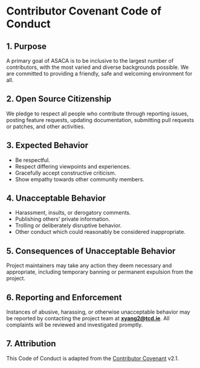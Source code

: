 # Contributor Covenant Code of Conduct

## 1. Purpose
A primary goal of ASACA is to be inclusive to the largest number of
contributors, with the most varied and diverse backgrounds possible.
We are committed to providing a friendly, safe and welcoming
environment for all.

## 2. Open Source Citizenship
We pledge to respect all people who contribute through reporting issues,
posting feature requests, updating documentation, submitting pull
requests or patches, and other activities.

## 3. Expected Behavior
* Be respectful.
* Respect differing viewpoints and experiences.
* Gracefully accept constructive criticism.
* Show empathy towards other community members.

## 4. Unacceptable Behavior
* Harassment, insults, or derogatory comments.
* Publishing others’ private information.
* Trolling or deliberately disruptive behavior.
* Other conduct which could reasonably be considered inappropriate.

## 5. Consequences of Unacceptable Behavior
Project maintainers may take any action they deem necessary and appropriate,
including temporary banning or permanent expulsion from the project.

## 6. Reporting and Enforcement
Instances of abusive, harassing, or otherwise unacceptable behavior may be
reported by contacting the project team at **xyang2@tcd.ie**.
All complaints will be reviewed and investigated promptly.

## 7. Attribution
This Code of Conduct is adapted from the
[Contributor Covenant](https://www.contributor-covenant.org) v2.1.
